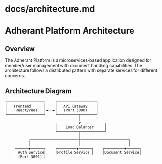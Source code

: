# docs/architecture.md

# Adherant Platform Architecture

## Overview

The Adherant Platform is a microservices-based application designed for member/user management with document handling capabilities. The architecture follows a distributed pattern with separate services for different concerns.

## Architecture Diagram

```
┌─────────────────┐    ┌──────────────────┐
│   Frontend      │    │   API Gateway    │
│   (React/Vue)   │◄──►│   (Port 3000)    │
└─────────────────┘    └──────────┬───────┘
                                  │
                       ┌──────────▼───────────┐
                       │    Load Balancer     │
                       └──────────┬───────────┘
                                  │
           ┌──────────────────────┼──────────────────────┐
           │                      │                      │
    ┌──────▼──────┐    ┌─────────▼──────┐    ┌─────────▼──────┐
    │ Auth Service│    │Profile Service │    │Document Service│
    │ (Port 3001) │